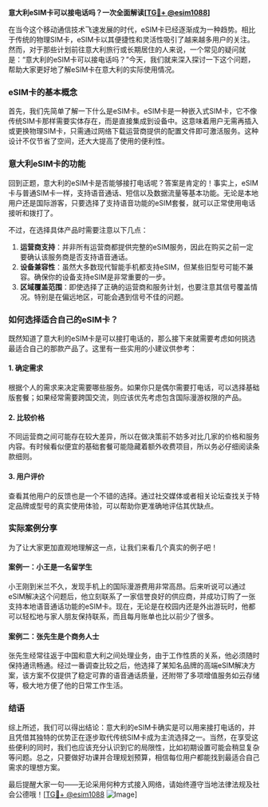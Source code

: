 **意大利eSIM卡可以接电话吗？一次全面解读[[TG💪+ @esim1088](https://t.me/s/esim1088)]**

在当今这个移动通信技术飞速发展的时代，eSIM卡已经逐渐成为一种趋势。相比于传统的物理SIM卡，eSIM卡以其便捷性和灵活性吸引了越来越多用户的关注。然而，对于那些计划前往意大利旅行或长期居住的人来说，一个常见的疑问就是：“意大利的eSIM卡可以接电话吗？”今天，我们就来深入探讨一下这个问题，帮助大家更好地了解eSIM卡在意大利的实际使用情况。

### eSIM卡的基本概念

首先，我们先简单了解一下什么是eSIM卡。eSIM卡是一种嵌入式SIM卡，它不像传统SIM卡那样需要实体存在，而是直接集成到设备中。这意味着用户无需再插入或更换物理SIM卡，只需通过网络下载运营商提供的配置文件即可激活服务。这种设计不仅节省了空间，还大大提高了使用的便利性。

### 意大利eSIM卡的功能

回到正题，意大利的eSIM卡是否能够接打电话呢？答案是肯定的！事实上，eSIM卡与普通SIM卡一样，支持语音通话、短信以及数据流量等基本功能。无论是本地用户还是国际游客，只要选择了支持语音功能的eSIM套餐，就可以正常使用电话接听和拨打了。

不过，在选择具体产品时需要注意以下几点：

1. **运营商支持**：并非所有运营商都提供完整的eSIM服务，因此在购买之前一定要确认该服务商是否支持语音通话。
2. **设备兼容性**：虽然大多数现代智能手机都支持eSIM，但某些旧型号可能不兼容。确保你的设备支持eSIM是非常重要的一步。
3. **区域覆盖范围**：即使选择了正确的运营商和服务计划，也要注意其信号覆盖情况。特别是在偏远地区，可能会遇到信号不佳的问题。

### 如何选择适合自己的eSIM卡？

既然知道了意大利的eSIM卡是可以接打电话的，那么接下来就需要考虑如何挑选最适合自己的那款产品了。这里有一些实用的小建议供参考：

#### 1. 确定需求
根据个人的需求来决定需要哪些服务。如果你只是偶尔需要打电话，可以选择基础版套餐；如果经常需要跨国交流，则应该优先考虑包含国际漫游权限的产品。

#### 2. 比较价格
不同运营商之间可能存在较大差异，所以在做决策前不妨多对比几家的价格和服务内容。有时候看似便宜的基础套餐可能隐藏着额外收费项目，所以务必仔细阅读条款细则。

#### 3. 用户评价
查看其他用户的反馈也是一个不错的选择。通过社交媒体或者相关论坛查找关于特定品牌或型号的真实使用体验，可以帮助你更准确地评估其优缺点。

### 实际案例分享

为了让大家更加直观地理解这一点，让我们来看几个真实的例子吧！

#### 案例一：小王是一名留学生
小王刚到米兰不久，发现手机上的国际漫游费用非常高昂。后来听说可以通过eSIM解决这个问题后，他立刻联系了一家信誉良好的供应商，并成功订购了一张支持本地语音通话功能的eSIM卡。现在，无论是在校园内还是外出游玩时，他都可以轻松地与家人朋友保持联系，而且每月账单也比以前少了很多。

#### 案例二：张先生是个商务人士
张先生经常往返于中国和意大利之间处理业务，由于工作性质的关系，他必须随时保持通讯畅通。经过一番调查比较之后，他选择了某知名品牌的高端eSIM解决方案，该方案不仅提供了稳定可靠的语音通话质量，还附带了多项增值服务如云存储等，极大地方便了他的日常工作生活。

### 结语

综上所述，我们可以得出结论：意大利的eSIM卡确实是可以用来接打电话的，并且凭借其独特的优势正在逐步取代传统SIM卡成为主流选择之一。当然，在享受这些便利的同时，我们也应该充分认识到它的局限性，比如初期设置可能会稍显复杂等问题。总之，只要做好功课并合理规划预算，相信每位用户都能找到最适合自己需求的理想方案。

最后提醒大家一句——无论采用何种方式接入网络，请始终遵守当地法律法规及社会公德哦！[[TG💪+ @esim1088](https://t.me/s/esim1088) ![Image](https://i.postimg.cc/4NQfJmqS/Snipaste-2025-05-13-00-14-12.png)]